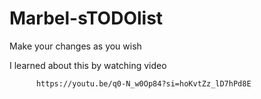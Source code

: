 # Marbel-sTODOlist


Make your changes as you wish 


I learned about this by watching video
                               
          https://youtu.be/q0-N_w0Op84?si=hoKvtZz_lD7hPd8E
